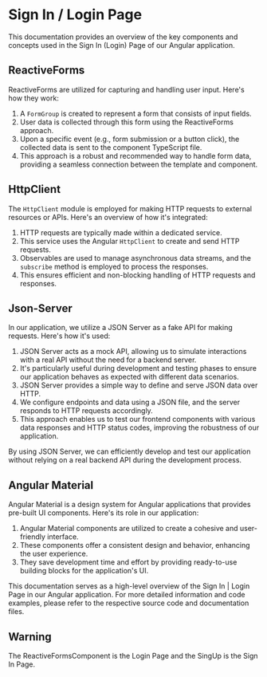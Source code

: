 # Sign In / Login    Page

This documentation provides an overview of the key components and concepts used in the Sign In (Login) Page of our Angular application.

## ReactiveForms

ReactiveForms are utilized for capturing and handling user input. Here's how they work:

1. A `FormGroup` is created to represent a form that consists of input fields.
2. User data is collected through this form using the ReactiveForms approach.
3. Upon a specific event (e.g., form submission or a button click), the collected data is sent to the component TypeScript file.
4. This approach is a robust and recommended way to handle form data, providing a seamless connection between the template and component.

## HttpClient

The `HttpClient` module is employed for making HTTP requests to external resources or APIs. Here's an overview of how it's integrated:

1. HTTP requests are typically made within a dedicated service.
2. This service uses the Angular `HttpClient` to create and send HTTP requests.
3. Observables are used to manage asynchronous data streams, and the `subscribe` method is employed to process the responses.
4. This ensures efficient and non-blocking handling of HTTP requests and responses.

## Json-Server

In our application, we utilize a JSON Server as a fake API for making requests. Here's how it's used:

1. JSON Server acts as a mock API, allowing us to simulate interactions with a real API without the need for a backend server.
2. It's particularly useful during development and testing phases to ensure our application behaves as expected with different data scenarios.
3. JSON Server provides a simple way to define and serve JSON data over HTTP.
4. We configure endpoints and data using a JSON file, and the server responds to HTTP requests accordingly.
5. This approach enables us to test our frontend components with various data responses and HTTP status codes, improving the robustness of our application.

By using JSON Server, we can efficiently develop and test our application without relying on a real backend API during the development process.


## Angular Material

Angular Material is a design system for Angular applications that provides pre-built UI components. Here's its role in our application:

1. Angular Material components are utilized to create a cohesive and user-friendly interface.
2. These components offer a consistent design and behavior, enhancing the user experience.
3. They save development time and effort by providing ready-to-use building blocks for the application's UI.

This documentation serves as a high-level overview of the Sign In | Login Page in our Angular application. For more detailed information and code examples, please refer to the respective source code and documentation files.

## Warning 

The  ReactiveFormsComponent is the Login Page and the SingUp is the Sign In Page.
